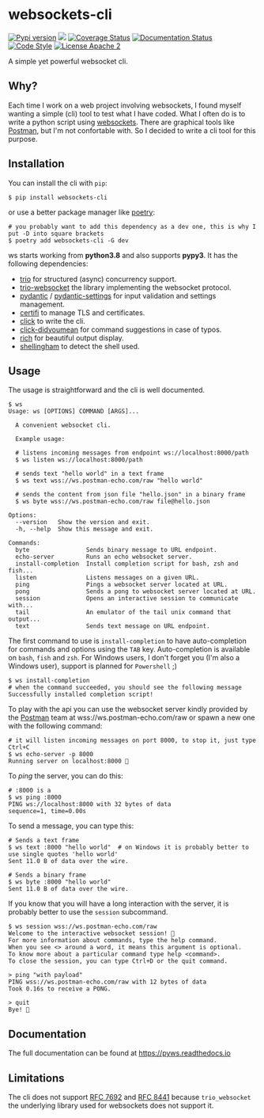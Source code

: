 # websockets-cli

[![Pypi version](https://img.shields.io/pypi/v/websockets-cli.svg)](https://pypi.org/project/websockets-cli/)
![](https://github.com/lewoudar/ws/workflows/CI/badge.svg)
[![Coverage Status](https://codecov.io/gh/lewoudar/ws/branch/main/graphs/badge.svg?branch=main)](https://codecov.io/gh/lewoudar/ws)
[![Documentation Status](https://readthedocs.org/projects/pyws/badge/?version=latest)](https://pyws.readthedocs.io/en/latest/?badge=latest)
[![Code Style](https://img.shields.io/badge/code%20style-black-black)](https://github.com/lewoudar/ws)
[![License Apache 2](https://img.shields.io/hexpm/l/plug.svg)](http://www.apache.org/licenses/LICENSE-2.0)

A simple yet powerful websocket cli.

## Why?

Each time I work on a web project involving websockets, I found myself wanting a simple (cli) tool to test what I have
coded. What I often do is to write a python script using [websockets](https://websockets.readthedocs.io/en/stable/).
There are graphical tools like [Postman](https://www.postman.com/), but I'm not confortable with.
So I decided to write a cli tool for this purpose.

## Installation

You can install the cli with `pip`:

```shell
$ pip install websockets-cli
```

or use a better package manager like [poetry](https://python-poetry.org/docs/):

```shell
# you probably want to add this dependency as a dev one, this is why I put -D into square brackets
$ poetry add websockets-cli -G dev
```

ws starts working from **python3.8** and also supports **pypy3**. It has the following dependencies:

- [trio](https://trio.readthedocs.io/en/stable/) for structured (async) concurrency support.
- [trio-websocket](https://trio-websocket.readthedocs.io/en/stable/) the library implementing the websocket protocol.
- [pydantic](https://docs.pydantic.dev/latest/) / [pydantic-settings](https://docs.pydantic.dev/latest/concepts/pydantic_settings/) for
  input validation and settings management.
- [certifi](https://pypi.org/project/certifi/) to manage TLS and certificates.
- [click](https://click.palletsprojects.com/en/8.1.x/) to write the cli.
- [click-didyoumean](https://pypi.org/project/click-didyoumean/) for command suggestions in case of typos.
- [rich](https://rich.readthedocs.io/en/latest/) for beautiful output display.
- [shellingham](https://pypi.org/project/shellingham/) to detect the shell used.

## Usage

The usage is straightforward and the cli is well documented.

```shell
$ ws
Usage: ws [OPTIONS] COMMAND [ARGS]...

  A convenient websocket cli.

  Example usage:

  # listens incoming messages from endpoint ws://localhost:8000/path
  $ ws listen ws://localhost:8000/path

  # sends text "hello world" in a text frame
  $ ws text wss://ws.postman-echo.com/raw "hello world"

  # sends the content from json file "hello.json" in a binary frame
  $ ws byte wss://ws.postman-echo.com/raw file@hello.json

Options:
  --version   Show the version and exit.
  -h, --help  Show this message and exit.

Commands:
  byte                Sends binary message to URL endpoint.
  echo-server         Runs an echo websocket server.
  install-completion  Install completion script for bash, zsh and fish...
  listen              Listens messages on a given URL.
  ping                Pings a websocket server located at URL.
  pong                Sends a pong to websocket server located at URL.
  session             Opens an interactive session to communicate with...
  tail                An emulator of the tail unix command that output...
  text                Sends text message on URL endpoint.
```

The first command to use is `install-completion` to have auto-completion for commands and options using the `TAB` key.
Auto-completion is available on `bash`, `fish` and `zsh`. For Windows users, I don't forget you (I'm also a Windows
user), support is planned for `Powershell` ;)

```shell
$ ws install-completion
# when the command succeeded, you should see the following message
Successfully installed completion script!
```

To play with the api you can use the websocket server kindly provided by the
[Postman](https://blog.postman.com/introducing-postman-websocket-echo-service/) team at wss://ws.postman-echo.com/raw or
spawn a new one with the following command:

```shell
# it will listen incoming messages on port 8000, to stop it, just type Ctrl+C
$ ws echo-server -p 8000
Running server on localhost:8000 💫
```

To *ping* the server, you can do this:

```shell
# :8000 is a
$ ws ping :8000
PING ws://localhost:8000 with 32 bytes of data
sequence=1, time=0.00s
```

To send a message, you can type this:

```shell
# Sends a text frame
$ ws text :8000 "hello world"  # on Windows it is probably better to use single quotes 'hello world'
Sent 11.0 B of data over the wire.

# Sends a binary frame
$ ws byte :8000 "hello world"
Sent 11.0 B of data over the wire.
```

If you know that you will have a long interaction with the server, it is probably better to use the `session` subcommand.

```shell
$ ws session wss://ws.postman-echo.com/raw
Welcome to the interactive websocket session! 🌟
For more information about commands, type the help command.
When you see <> around a word, it means this argument is optional.
To know more about a particular command type help <command>.
To close the session, you can type Ctrl+D or the quit command.

> ping "with payload"
PING wss://ws.postman-echo.com/raw with 12 bytes of data
Took 0.16s to receive a PONG.

> quit
Bye! 👋
```
## Documentation

The full documentation can be found at https://pyws.readthedocs.io

## Limitations

The cli does not support [RFC 7692](https://datatracker.ietf.org/doc/html/rfc7692) and
[RFC 8441](https://datatracker.ietf.org/doc/html/rfc8441) because `trio_websocket` the underlying library used for
websockets does not support it.
